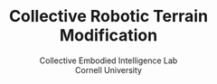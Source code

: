 <br>
<p align="center">
<h1 align="center"><strong>Collective Robotic Terrain Modification</strong></h1>
  <p align="center">
    Collective Embodied Intelligence Lab
    <br>
    Cornell University 
  </p>
</p>

<div id="top" align="center">